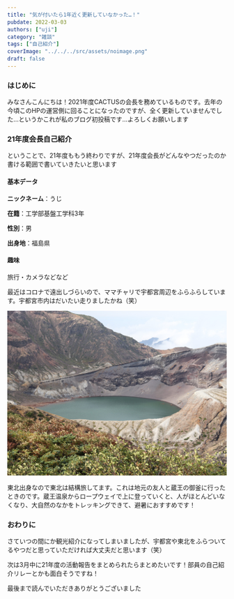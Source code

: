 ```yaml
---
title: "気が付いたら1年近く更新していなかった…！"
pubdate: 2022-03-03
authors: ["uji"]
category: "雑談"
tags: ["自己紹介"]
coverImage: "../../../src/assets/noimage.png"
draft: false
---
```


### **はじめに**

みなさんこんにちは！2021年度CACTUSの会長を務めているものです。去年の今頃このHPの運営側に回ることになったのですが、全く更新していませんでした…というかこれが私のブログ初投稿です…よろしくお願いします

### 21年度会長自己紹介

ということで、21年度ももう終わりですが、21年度会長がどんなやつだったのか書ける範囲で書いていきたいと思います

#### 基本データ

**ニックネーム**：うじ

**在籍**：工学部基盤工学科3年

**性別**：男

**出身地**：福島県

#### 趣味

旅行・カメラなどなど

最近はコロナで遠出しづらいので、ママチャリで宇都宮周辺をふらふらしています。宇都宮市内はだいたい走りましたかね（笑）

![](../../assets/post/20220303/IMG_7615-scaled.jpg)

東北出身なので東北は結構旅してます。これは地元の友人と蔵王の御釜に行ったときのです。蔵王温泉からロープウェイで上に登っていくと、人がほとんどいなくなり、大自然のなかをトレッキングできて、避暑におすすめです！

### おわりに

さていつの間にか観光紹介になってしまいましたが、宇都宮や東北をふらついてるやつだと思っていただければ大丈夫だと思います（笑）

次は3月中に21年度の活動報告をまとめられたらまとめたいです！部員の自己紹介リレーとかも面白そうですね！

最後まで読んでいただきありがとうございました
